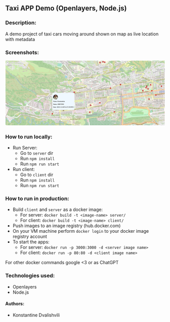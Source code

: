 ## Taxi APP Demo (Openlayers, Node.js)

### Description:
A demo project of taxi cars moving around shown on map as live location with 
metadata

### Screenshots:
![Screenshot 1](static/img1.png)

### How to run locally:

* Run Server:
  * Go to `server` dir
  * Run `npm install`
  * Run `npm run start`
* Run client:
  * Go to `client` dir
  * Run `npm install`
  * Run `npm run start` 

### How to run in production:

* Build `client` and `server` as a docker image: 
  * For server: `docker build -t <image-name> server/`
  * For client: `docker build -t <image-name> client/`
* Push images to an image registry (hub.docker.com)
* On your VM machine perform `docker login` to your docker image registry account
* To start the apps:
  * For server: `docker run -p 3000:3000 -d <server image name>`
  * For client: `docker run -p 80:80 -d <client image name>`

For other docker commands google <3 or as ChatGPT 


### Technologies used:
* Openlayers
* Node.js

#### Authors:
* Konstantine Dvalishvili